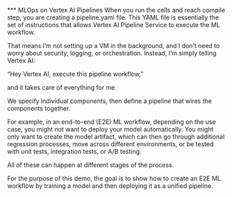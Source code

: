 *** MLOps on Vertex AI Pipelines
When you run the cells and reach compile step, you are creating a pipeline.yaml file.
This YAML file is essentially the set of instructions that allows Vertex AI Pipeline Service to execute the ML workflow.

That means I’m not setting up a VM in the background, and I don’t need to worry about security, logging, or orchestration. Instead, I’m simply telling Vertex AI:

“Hey Vertex AI, execute this pipeline workflow,”

and it takes care of everything for me.

We specify individual components, then define a pipeline that wires the components together.

For example, in an end-to-end (E2E) ML workflow, depending on the use case, you might not want to deploy your model automatically.
You might only want to create the model artifact, which can then go through additional regression processes, move across different environments, or be tested with unit tests, integration tests, or A/B testing.

All of these can happen at different stages of the process.

For the purpose of this demo, the goal is to show how to create an E2E ML workflow by training a model and then deploying it as a unified pipeline.
